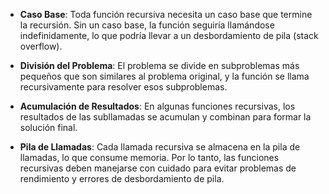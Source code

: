 + **Caso Base**: Toda función recursiva necesita un caso base que termine la recursión. Sin un caso base, la función seguiría llamándose indefinidamente, lo que podría llevar a un desbordamiento de pila (stack overflow).
    
+  **División del Problema**: El problema se divide en subproblemas más pequeños que son similares al problema original, y la función se llama recursivamente para resolver esos subproblemas.
    
+  **Acumulación de Resultados**: En algunas funciones recursivas, los resultados de las subllamadas se acumulan y combinan para formar la solución final.
    
+ **Pila de Llamadas**: Cada llamada recursiva se almacena en la pila de llamadas, lo que consume memoria. Por lo tanto, las funciones recursivas deben manejarse con cuidado para evitar problemas de rendimiento y errores de desbordamiento de pila.